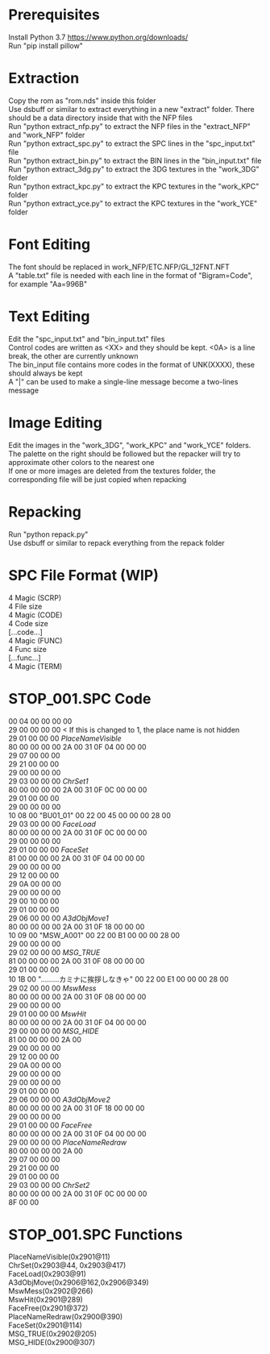 # Prerequisites
Install Python 3.7 https://www.python.org/downloads/  
Run "pip install pillow"  
# Extraction
Copy the rom as "rom.nds" inside this folder  
Use dsbuff or similar to extract everything in a new "extract" folder. There should be a data directory inside that with the NFP files  
Run "python extract_nfp.py" to extract the NFP files in the "extract_NFP" and "work_NFP" folder  
Run "python extract_spc.py" to extract the SPC lines in the "spc_input.txt" file  
Run "python extract_bin.py" to extract the BIN lines in the "bin_input.txt" file  
Run "python extract_3dg.py" to extract the 3DG textures in the "work_3DG" folder  
Run "python extract_kpc.py" to extract the KPC textures in the "work_KPC" folder  
Run "python extract_yce.py" to extract the KPC textures in the "work_YCE" folder  
# Font Editing
The font should be replaced in work_NFP/ETC.NFP/GL_12FNT.NFT  
A "table.txt" file is needed with each line in the format of "Bigram=Code", for example "Aa=996B"  
# Text Editing
Edit the "spc_input.txt" and "bin_input.txt" files  
Control codes are written as &lt;XX&gt; and they should be kept. &lt;0A&gt; is a line break, the other are currently unknown  
The bin_input file contains more codes in the format of UNK(XXXX), these should always be kept  
A "|" can be used to make a single-line message become a two-lines message  
# Image Editing
Edit the images in the "work_3DG", "work_KPC" and "work_YCE" folders. The palette on the right should be followed but the repacker will try to approximate other colors to the nearest one  
If one or more images are deleted from the textures folder, the corresponding file will be just copied when repacking  
# Repacking
Run "python repack.py"  
Use dsbuff or similar to repack everything from the repack folder  
# SPC File Format (WIP)
4 Magic (SCRP)  
4 File size  
4 Magic (CODE)  
4 Code size  
[...code...]  
4 Magic (FUNC)  
4 Func size  
[...func...]  
4 Magic (TERM)  
# STOP_001.SPC Code
00 04 00 00 00 00  
29 00 00 00 00 < If this is changed to 1, the place name is not hidden  
29 01 00 00 00 *PlaceNameVisible*  
80 00 00 00 00 2A 00 31 0F 04 00 00 00  
29 07 00 00 00  
29 21 00 00 00  
29 00 00 00 00  
29 03 00 00 00 *ChrSet1*  
80 00 00 00 00 2A 00 31 0F 0C 00 00 00  
29 01 00 00 00  
29 00 00 00 00  
10 08 00 "BU01_01" 00 22 00 45 00 00 00 28 00  
29 03 00 00 00 *FaceLoad*  
80 00 00 00 00 2A 00 31 0F 0C 00 00 00  
29 00 00 00 00  
29 01 00 00 00 *FaceSet*  
81 00 00 00 00 2A 00 31 0F 04 00 00 00  
29 00 00 00 00  
29 12 00 00 00  
29 0A 00 00 00  
29 00 00 00 00  
29 00 10 00 00  
29 01 00 00 00  
29 06 00 00 00 *A3dObjMove1*  
80 00 00 00 00 2A 00 31 0F 18 00 00 00  
10 09 00 "MSW_A001" 00 22 00 B1 00 00 00 28 00  
29 00 00 00 00  
29 02 00 00 00 *MSG_TRUE*  
81 00 00 00 00 2A 00 31 0F 08 00 00 00  
29 01 00 00 00  
10 1B 00 "………カミナに挨拶しなきゃ" 00 22 00 E1 00 00 00 28 00  
29 02 00 00 00 *MswMess*  
80 00 00 00 00 2A 00 31 0F 08 00 00 00  
29 00 00 00 00  
29 01 00 00 00 *MswHit*  
80 00 00 00 00 2A 00 31 0F 04 00 00 00  
29 00 00 00 00 *MSG_HIDE*  
81 00 00 00 00 2A 00  
29 00 00 00 00  
29 12 00 00 00  
29 0A 00 00 00  
29 00 00 00 00  
29 00 00 00 00  
29 01 00 00 00  
29 06 00 00 00 *A3dObjMove2*  
80 00 00 00 00 2A 00 31 0F 18 00 00 00  
29 00 00 00 00  
29 01 00 00 00 *FaceFree*  
80 00 00 00 00 2A 00 31 0F 04 00 00 00  
29 00 00 00 00 *PlaceNameRedraw*  
80 00 00 00 00 2A 00  
29 07 00 00 00  
29 21 00 00 00  
29 01 00 00 00  
29 03 00 00 00 *ChrSet2*  
80 00 00 00 00 2A 00 31 0F 0C 00 00 00  
8F 00 00  
# STOP_001.SPC Functions
PlaceNameVisible(0x2901@11)  
ChrSet(0x2903@44, 0x2903@417)  
FaceLoad(0x2903@91)  
A3dObjMove(0x2906@162,0x2906@349)  
MswMess(0x2902@266)  
MswHit(0x2901@289)  
FaceFree(0x2901@372)  
PlaceNameRedraw(0x2900@390)  
FaceSet(0x2901@114)  
MSG_TRUE(0x2902@205)  
MSG_HIDE(0x2900@307)  
